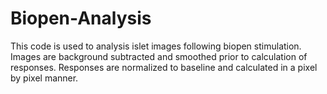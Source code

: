 # Biopen-Analysis
This code is used to analysis islet images following biopen stimulation. Images are background subtracted and smoothed prior to calculation of responses. Responses are normalized to baseline and calculated in a pixel by pixel manner.
